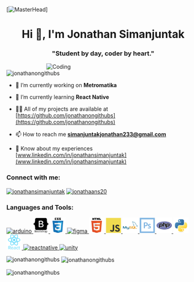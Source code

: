 [![MasterHead](https://cdna.artstation.com/p/assets/images/images/028/102/058/original/pixel-jeff-matrix-s.gif?1593487263)]
<h1 align="center">Hi 👋, I'm Jonathan Simanjuntak</h1>
<h3 align="center">"Student by day, coder by heart."</h3>
<img align="right" alt="Coding" width="400" src="https://cdna.artstation.com/p/assets/images/images/060/460/880/original/pixel-jeff-chill-mario-2023-2.gif?1678633376">

<p align="left"> <img src="https://komarev.com/ghpvc/?username=jonathanongithubs&label=Profile%20views&color=0e75b6&style=flat" alt="jonathanongithubs" /> </p>

- 🔭 I’m currently working on **Metromatika**

- 🌱 I’m currently learning **React Native**

- 👨‍💻 All of my projects are available at [https://github.com/jonathanongithubs](https://github.com/jonathanongithubs)

- 📫 How to reach me **simanjuntakjonathan233@gmail.com**

- 📄 Know about my experiences [www.linkedin.com/in/jonathansimanjuntak](www.linkedin.com/in/jonathansimanjuntak)

<h3 align="left">Connect with me:</h3>
<p align="left">
<a href="https://linkedin.com/in/jonathansimanjuntak" target="blank"><img align="center" src="https://raw.githubusercontent.com/rahuldkjain/github-profile-readme-generator/master/src/images/icons/Social/linked-in-alt.svg" alt="jonathansimanjuntak" height="30" width="40" /></a>
<a href="https://instagram.com/jonathaans20" target="blank"><img align="center" src="https://raw.githubusercontent.com/rahuldkjain/github-profile-readme-generator/master/src/images/icons/Social/instagram.svg" alt="jonathaans20" height="30" width="40" /></a>
</p>

<h3 align="left">Languages and Tools:</h3>
<p align="left"> <a href="https://www.arduino.cc/" target="_blank" rel="noreferrer"> <img src="https://cdn.worldvectorlogo.com/logos/arduino-1.svg" alt="arduino" width="40" height="40"/> </a> <a href="https://getbootstrap.com" target="_blank" rel="noreferrer"> <img src="https://raw.githubusercontent.com/devicons/devicon/master/icons/bootstrap/bootstrap-plain-wordmark.svg" alt="bootstrap" width="40" height="40"/> </a> <a href="https://www.w3schools.com/css/" target="_blank" rel="noreferrer"> <img src="https://raw.githubusercontent.com/devicons/devicon/master/icons/css3/css3-original-wordmark.svg" alt="css3" width="40" height="40"/> </a> <a href="https://www.figma.com/" target="_blank" rel="noreferrer"> <img src="https://www.vectorlogo.zone/logos/figma/figma-icon.svg" alt="figma" width="40" height="40"/> </a> <a href="https://www.w3.org/html/" target="_blank" rel="noreferrer"> <img src="https://raw.githubusercontent.com/devicons/devicon/master/icons/html5/html5-original-wordmark.svg" alt="html5" width="40" height="40"/> </a> <a href="https://developer.mozilla.org/en-US/docs/Web/JavaScript" target="_blank" rel="noreferrer"> <img src="https://raw.githubusercontent.com/devicons/devicon/master/icons/javascript/javascript-original.svg" alt="javascript" width="40" height="40"/> </a> <a href="https://www.mysql.com/" target="_blank" rel="noreferrer"> <img src="https://raw.githubusercontent.com/devicons/devicon/master/icons/mysql/mysql-original-wordmark.svg" alt="mysql" width="40" height="40"/> </a> <a href="https://www.photoshop.com/en" target="_blank" rel="noreferrer"> <img src="https://raw.githubusercontent.com/devicons/devicon/master/icons/photoshop/photoshop-line.svg" alt="photoshop" width="40" height="40"/> </a> <a href="https://www.php.net" target="_blank" rel="noreferrer"> <img src="https://raw.githubusercontent.com/devicons/devicon/master/icons/php/php-original.svg" alt="php" width="40" height="40"/> </a> <a href="https://www.python.org" target="_blank" rel="noreferrer"> <img src="https://raw.githubusercontent.com/devicons/devicon/master/icons/python/python-original.svg" alt="python" width="40" height="40"/> </a> <a href="https://reactjs.org/" target="_blank" rel="noreferrer"> <img src="https://raw.githubusercontent.com/devicons/devicon/master/icons/react/react-original-wordmark.svg" alt="react" width="40" height="40"/> </a> <a href="https://reactnative.dev/" target="_blank" rel="noreferrer"> <img src="https://reactnative.dev/img/header_logo.svg" alt="reactnative" width="40" height="40"/> </a> <a href="https://unity.com/" target="_blank" rel="noreferrer"> <img src="https://www.vectorlogo.zone/logos/unity3d/unity3d-icon.svg" alt="unity" width="40" height="40"/> </a> </p>

<p><img align="left" src="https://github-readme-stats.vercel.app/api/top-langs?username=jonathanongithubs&show_icons=true&locale=en&layout=compact" alt="jonathanongithubs" /></p>

<p>&nbsp;<img align="center" src="https://github-readme-stats.vercel.app/api?username=jonathanongithubs&show_icons=true&locale=en" alt="jonathanongithubs" /></p>

<p><img align="center" src="https://github-readme-streak-stats.herokuapp.com/?user=jonathanongithubs&" alt="jonathanongithubs" /></p>
